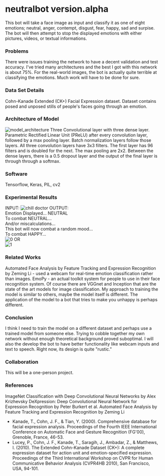 # neutralbot version.alpha
This bot will take a face image as input and classify it as one of eight emotions; neutral, anger, contempt, disgust, fear, happy, sad and surpise. 
The bot will then attempt to stop the displayed emotions with either pictures, videos, or textual informations. 
### Problems
There were issues training the network to have a decent validation and test accuracy. I've tried many architectures and the best I got with this network is about 75%. For the real-world images, the bot is actually quite terrible at classifying the emotions. Much work will have to be done for sure.
### Data Set Details
Cohn-Kanade Extended (CK+) Facial Expression dataset. Dataset contains posed and unposed stills of people's faces going through an emotion. 
### Architecture of Model
![model_architecture](https://user-images.githubusercontent.com/43867207/50037833-61e33100-ffdb-11e8-8620-6f5776543e50.png)
Three Convolutional layer with three dense layer. Parametric Rectified Linear Unit (PReLU) after every convolution layer, followed by a max pooling layer. Batch normalization layers follow those layers. All three convolution layers have 3x3 filters. The first layer has 96 filters and is doubled for the next. The max pooling are 2x2. 
Between the dense layers, there is a 0.5 dropout layer and the output of the final layer is through through a softmax.  
### Software
Tensorflow, Keras, PIL, cv2 
### Experimental Results
INPUT:
![chill doctor](https://user-images.githubusercontent.com/43867207/50037850-97881a00-ffdb-11e8-8d16-f6be40ace9b4.jpeg)
OUTPUT:  
Emotion Displayed... NEUTRAL  
To combat NEUTRAL...  
And/or miscalculations...  
This bot will now combat a random mood...  
To combat HAPPY...  
![0](https://user-images.githubusercontent.com/43867207/50037876-2bf27c80-ffdc-11e8-92d2-f045be7e7d39.jpeg)
OR  
![1](https://user-images.githubusercontent.com/43867207/50037883-3876d500-ffdc-11e8-8e4e-e02a1858bfac.jpg)
### Related Works
Automated Face Analysis by Feature Tracking and Expression Recognition by Zeming Li - used a webcam for real-time emotion classification rather than images.
EmoPy - an actual toolkit system for people to use in their face recognition system. 
Of course there are VGGnet and Inception that are the state of the art models for image classification. 
My approach to training the model is similar to others, maybe the model itself is different. The application of the model to a bot that tries to make you unhappy is perhaps different. 
### Conclusion
I think I need to train the model on a different dataset and perhaps use a trained model from someone else. Trying to cobble together my own network without enough theoretical background proved suboptimal. I will also the develop the bot to have better functionality like webcam inputs and text to speech. Right now, its design is quite "rustic." 
### Collaboration
This will be a one-person project. 
### References
ImageNet Classification with Deep Convolutional Neural Networks by Alex Krizhevsky
DeXpression: Deep Convolutional Neural Network for Expression Recognition by Peter Burkert et al.
Automated Face Analysis by Feature Tracking and Expression Recognition by Zeming Li

- Kanade, T., Cohn, J. F., & Tian, Y. (2000). Comprehensive database for facial expression analysis. Proceedings of the Fourth IEEE International Conference on Automatic Face and Gesture Recognition (FG'00), Grenoble, France, 46-53.
- Lucey, P., Cohn, J. F., Kanade, T., Saragih, J., Ambadar, Z., & Matthews, I. (2010). The Extended Cohn-Kanade Dataset (CK+): A complete expression dataset for action unit and emotion-specified expression. Proceedings of the Third International Workshop on CVPR for Human Communicative Behavior Analysis (CVPR4HB 2010), San Francisco, USA, 94-101.
